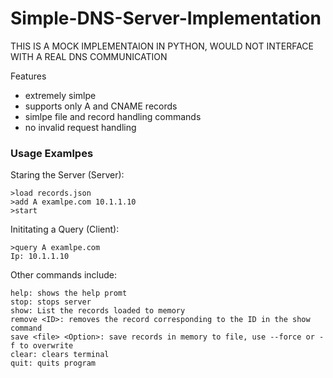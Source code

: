 # Simple-DNS-Server-Implementation

THIS IS A MOCK IMPLEMENTAION IN PYTHON, WOULD NOT INTERFACE WITH A REAL DNS COMMUNICATION

Features

* extremely simlpe
* supports only A and CNAME records
* simlpe file and record handling commands
* no invalid request handling

### Usage Examlpes

Staring the Server (Server):

```
>load records.json
>add A examlpe.com 10.1.1.10
>start
```
Inititating a Query (Client):

```
>query A examlpe.com
Ip: 10.1.1.10
```
Other commands include:

    help: shows the help promt
    stop: stops server
    show: List the records loaded to memory
    remove <ID>: removes the record corresponding to the ID in the show command
    save <file> <Option>: save records in memory to file, use --force or -f to overwrite
    clear: clears terminal
    quit: quits program

    




